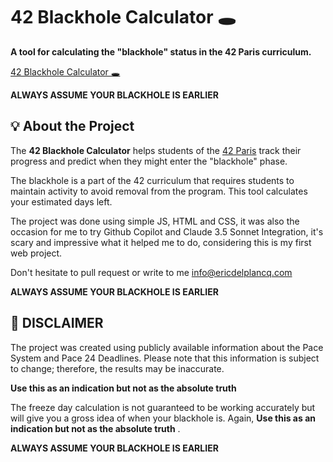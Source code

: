 # 42 Blackhole Calculator 🕳️

**A tool for calculating the "blackhole" status in the 42 Paris curriculum.**

[42 Blackhole Calculator 🕳️](https://ericdelplancq.com/42-blackhole-calculator/)

**ALWAYS ASSUME YOUR BLACKHOLE IS EARLIER**

## 💡 About the Project
The **42 Blackhole Calculator** helps students of the [42 Paris](https://42.fr/) track their progress and predict when they might enter the "blackhole" phase.

The blackhole is a part of the 42 curriculum that requires students to maintain activity to avoid removal from the program. This tool calculates your estimated days left.

The project was done using simple JS, HTML and CSS, it was also the occasion for me to try Github Copilot and Claude 3.5 Sonnet Integration, it's scary and impressive what it helped me to do, considering this is my first web project.

Don't hesitate to pull request or write to me info@ericdelplancq.com

**ALWAYS ASSUME YOUR BLACKHOLE IS EARLIER**

## 🌟 DISCLAIMER
The project was created using publicly available information about the Pace System and Pace 24 Deadlines. Please note that this information is subject to change; therefore, the results may be inaccurate.

**Use this as an indication but not as the absolute truth**

The freeze day calculation is not guaranteed to be working accurately but will give you a gross idea of when your blackhole is.
Again, **Use this as an indication but not as the absolute truth** .

**ALWAYS ASSUME YOUR BLACKHOLE IS EARLIER**


